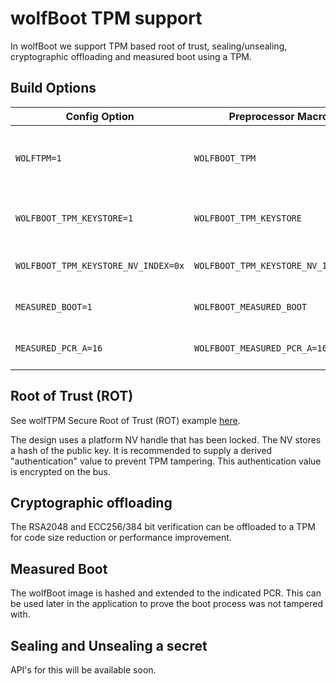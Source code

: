 # wolfBoot TPM support

In wolfBoot we support TPM based root of trust, sealing/unsealing, cryptographic offloading and measured boot using a TPM.

## Build Options

| Config Option | Preprocessor Macro | Description                         |
| ------------- | ------------------ | ----------------------------------- |
| `WOLFTPM=1`   | `WOLFBOOT_TPM`     | Enables wolfTPM support and cryptographic offloading for RSA2048 and ECC256/384 |
| `WOLFBOOT_TPM_KEYSTORE=1` | `WOLFBOOT_TPM_KEYSTORE` | Enables TPM based root of trust. NV Index must store a hash of the trusted public key. |
| `WOLFBOOT_TPM_KEYSTORE_NV_INDEX=0x` | `WOLFBOOT_TPM_KEYSTORE_NV_INDEX=0x` | NV index in platform range 0x1400000 - 0x17FFFFF |
| `MEASURED_BOOT=1` | `WOLFBOOT_MEASURED_BOOT` | Enable measured boot. Extend PCR with wolfBoot hash. |
| `MEASURED_PCR_A=16` | `WOLFBOOT_MEASURED_PCR_A=16` | The PCR index to use. See [docs/measured_boot.md](/docs/measured_boot.md) |

## Root of Trust (ROT)

See wolfTPM Secure Root of Trust (ROT) example [here](https://github.com/wolfSSL/wolfTPM/tree/master/examples/boot).

The design uses a platform NV handle that has been locked. The NV stores a hash of the public key. It is recommended to supply a derived "authentication" value to prevent TPM tampering. This authentication value is encrypted on the bus.

## Cryptographic offloading

The RSA2048 and ECC256/384 bit verification can be offloaded to a TPM for code size reduction or performance improvement.

## Measured Boot

The wolfBoot image is hashed and extended to the indicated PCR. This can be used later in the application to prove the boot process was not tampered with.

## Sealing and Unsealing a secret

API's for this will be available soon.
